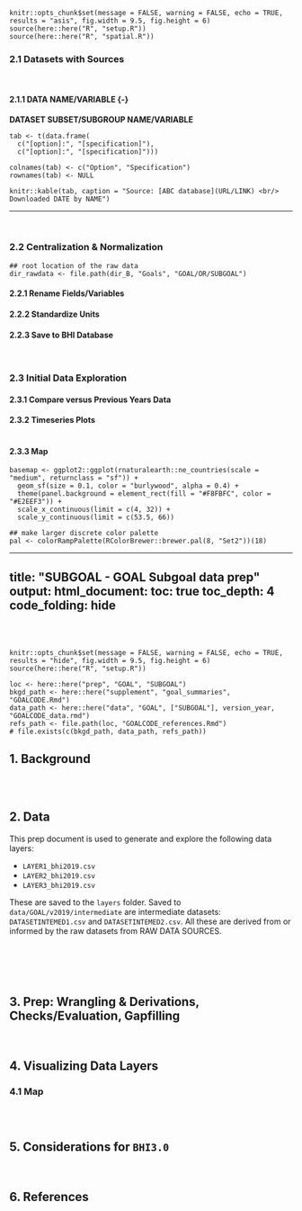 
<!-- GOAL_DATA.RMD -->

```{r GOAL data preamble, echo = FALSE, include = FALSE, error = FALSE}
knitr::opts_chunk$set(message = FALSE, warning = FALSE, echo = TRUE, results = "asis", fig.width = 9.5, fig.height = 6)
source(here::here("R", "setup.R"))
source(here::here("R", "spatial.R"))
```

### 2.1 Datasets with Sources
<br/>

#### 2.1.1 DATA NAME/VARIABLE {-}

**DATASET SUBSET/SUBGROUP NAME/VARIABLE**  
<!-- dataset save location BHI_share/BHI 2.0/Goals/ -->

```{r echo = FALSE, results = "asis"}
tab <- t(data.frame(
  c("[option]:", "[specification]"), 
  c("[option]:", "[specification]")))

colnames(tab) <- c("Option", "Specification")
rownames(tab) <- NULL

knitr::kable(tab, caption = "Source: [ABC database](URL/LINK) <br/> Downloaded DATE by NAME")
```

---

<br/>


### 2.2 Centralization & Normalization

```{r SUBGOAL load raw data, echo = TRUE, message = FALSE, warning = FALSE, results = "hide"}
## root location of the raw data
dir_rawdata <- file.path(dir_B, "Goals", "GOAL/OR/SUBGOAL")
```

#### 2.2.1 Rename Fields/Variables

#### 2.2.2 Standardize Units

#### 2.2.3 Save to BHI Database

<br/>

### 2.3 Initial Data Exploration

#### 2.3.1 Compare versus Previous Years Data

#### 2.3.2 Timeseries Plots

```{r CODE CHUNK WITH FIGURE OR GRAPH, results = "show", message = FALSE, echo = TRUE, fig.width = 9.5, fig.height = 4.5}
```

#### 2.3.3 Map

```{r GOAL basemap to be used in spatial plotting, echo = TRUE}
basemap <- ggplot2::ggplot(rnaturalearth::ne_countries(scale = "medium", returnclass = "sf")) +
  geom_sf(size = 0.1, color = "burlywood", alpha = 0.4) +
  theme(panel.background = element_rect(fill = "#F8FBFC", color = "#E2EEF3")) +
  scale_x_continuous(limit = c(4, 32)) +
  scale_y_continuous(limit = c(53.5, 66)) 

## make larger discrete color palette
pal <- colorRampPalette(RColorBrewer::brewer.pal(8, "Set2"))(18)
```


<!-- GOAL_PREP.RMD -->


---
title: "SUBGOAL - GOAL Subgoal data prep"
output:
  html_document:
    toc: true
    toc_depth: 4
    code_folding: hide
---

<br>
<br>

```{r SUBGOAL preamble prep, message = FALSE}
knitr::opts_chunk$set(message = FALSE, warning = FALSE, echo = TRUE, results = "hide", fig.width = 9.5, fig.height = 6)
source(here::here("R", "setup.R"))

loc <- here::here("prep", "GOAL", "SUBGOAL")
bkgd_path <- here::here("supplement", "goal_summaries", "GOALCODE.Rmd")
data_path <- here::here("data", "GOAL", ["SUBGOAL"], version_year, "GOALCODE_data.rmd")
refs_path <- file.path(loc, "GOALCODE_references.Rmd")
# file.exists(c(bkgd_path, data_path, refs_path))
```

## 1. Background

```{r SUBGOAL background, child = bkgd_path, results = "asis", echo = FALSE}
```

<br/>

## 2. Data

This prep document is used to generate and explore the following data layers:

- `LAYER1_bhi2019.csv` 
- `LAYER2_bhi2019.csv` 
- `LAYER3_bhi2019.csv` 

These are saved to the `layers` folder. Saved to `data/GOAL/v2019/intermediate` are intermediate datasets: `DATASETINTEMED1.csv` and `DATASETINTEMED2.csv`. All these are derived from or informed by the raw datasets from RAW DATA SOURCES.

<br>

```{r SUBGOAL prep load data, child = data_path, results = "asis", echo = FALSE}
```

<br/>

## 3. Prep: Wrangling & Derivations, Checks/Evaluation, Gapfilling

<br/>

## 4. Visualizing Data Layers

### 4.1 Map

```{r SOME MAP, results = "show", message = FALSE, echo = TRUE, fig.width = 9.5}

```

<br>

## 5. Considerations for `BHI3.0`

<br>

## 6. References

```{r SUBGOAL references, child = refs_path, results = "asis", echo = FALSE}
```
